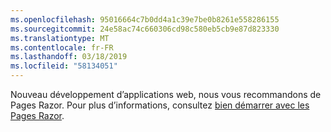 ```yaml
---
ms.openlocfilehash: 95016664c7b0dd4a1c39e7be0b8261e558286155
ms.sourcegitcommit: 24e58ac74c660306cd98c580eb5cb9e87d823330
ms.translationtype: MT
ms.contentlocale: fr-FR
ms.lasthandoff: 03/18/2019
ms.locfileid: "58134051"
---
```

Nouveau développement d’applications web, nous vous recommandons de Pages Razor. Pour plus d’informations, consultez [bien démarrer avec les Pages Razor](/aspnet/core/tutorials/razor-pages/razor-pages-start).